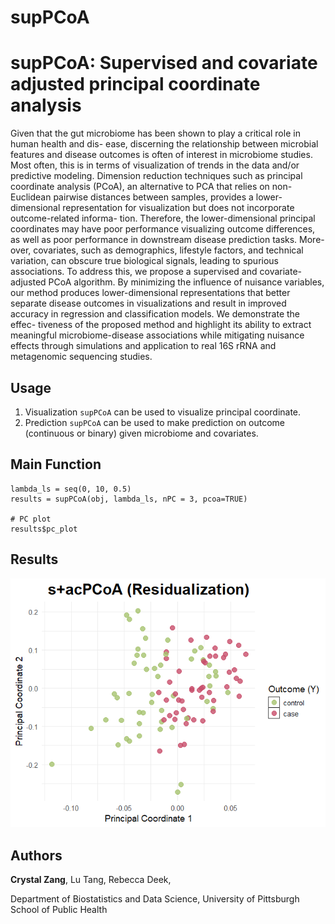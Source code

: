 # supPCoA

# supPCoA: Supervised and covariate adjusted principal coordinate analysis

Given that the gut microbiome has been shown to play a critical role in human health and dis-
ease, discerning the relationship between microbial features and disease outcomes is often of interest
in microbiome studies. Most often, this is in terms of visualization of trends in the data and/or
predictive modeling. Dimension reduction techniques such as principal coordinate analysis (PCoA),
an alternative to PCA that relies on non-Euclidean pairwise distances between samples, provides a
lower-dimensional representation for visualization but does not incorporate outcome-related informa-
tion. Therefore, the lower-dimensional principal coordinates may have poor performance visualizing
outcome differences, as well as poor performance in downstream disease prediction tasks. More-
over, covariates, such as demographics, lifestyle factors, and technical variation, can obscure true
biological signals, leading to spurious associations. To address this, we propose a supervised and
covariate-adjusted PCoA algorithm. By minimizing the influence of nuisance variables, our method
produces lower-dimensional representations that better separate disease outcomes in visualizations
and result in improved accuracy in regression and classification models. We demonstrate the effec-
tiveness of the proposed method and highlight its ability to extract meaningful microbiome-disease
associations while mitigating nuisance effects through simulations and application to real 16S rRNA
and metagenomic sequencing studies.

## Usage

1. Visualization
   `supPCoA` can be used to visualize principal coordinate.
2. Prediction
   `supPCoA` can be used to make prediction on outcome (continuous or binary) given microbiome and covariates.


## Main Function
```
lambda_ls = seq(0, 10, 0.5)
results = supPCoA(obj, lambda_ls, nPC = 3, pcoa=TRUE)

# PC plot
results$pc_plot
```

## Results
![](pc_plot.png)

## Authors

**Crystal Zang**, Lu Tang, Rebecca Deek,

Department of Biostatistics and Data Science, University of Pittsburgh School of Public Health
